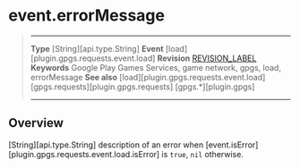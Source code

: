 # event.errorMessage

> --------------------- ------------------------------------------------------------------------------------------
> __Type__              [String][api.type.String]
> __Event__             [load][plugin.gpgs.requests.event.load]
> __Revision__          [REVISION_LABEL](REVISION_URL)
> __Keywords__          Google Play Games Services, game network, gpgs, load, errorMessage
> __See also__          [load][plugin.gpgs.requests.event.load]
>						[gpgs.requests][plugin.gpgs.requests]
>                       [gpgs.*][plugin.gpgs]
> --------------------- ------------------------------------------------------------------------------------------

## Overview

[String][api.type.String] description of an error when [event.isError][plugin.gpgs.requests.event.load.isError] is `true`, `nil` otherwise.